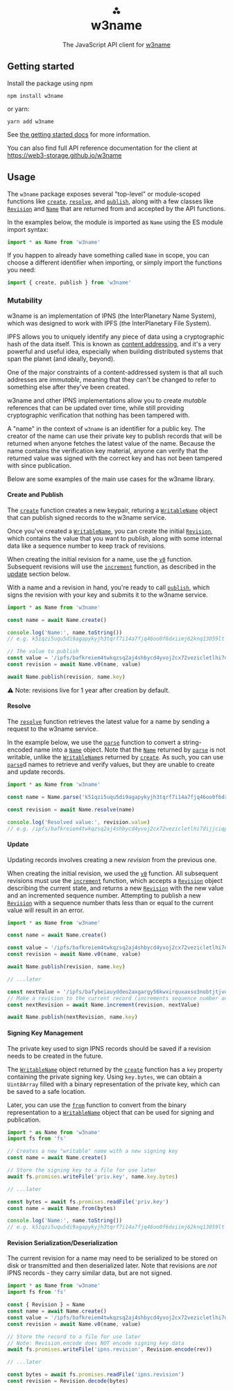 <h1 align="center">⁂<br/>w3name</h1>
<p align="center">The JavaScript API client for <a href="https://web3.storage/products/w3name/">w3name</a></p>


## Getting started

Install the package using npm

```shell
npm install w3name
```

or yarn:

```shell
yarn add w3name
```

See [the getting started docs][w3storage-docs-w3name-getting-started] for more information.

You can also find full API reference documentation for the client at https://web3-storage.github.io/w3name

## Usage

The `w3name` package exposes several "top-level" or module-scoped functions like [`create`][typedoc-create], [`resolve`][typedoc-resolve], and [`publish`][typedoc-publish], along with a few classes like [`Revision`][typedoc-Revision] and [`Name`][typedoc-Name] that are returned from and accepted by the API functions.

In the examples below, the module is imported as `Name` using the ES module import syntax:

```js
import * as Name from 'w3name'
```

If you happen to already have something called `Name` in scope, you can choose a different identifier when importing, or simply import the functions you need:

```js
import { create, publish } from 'w3name'
```


### Mutability

w3name is an implementation of IPNS (the InterPlanetary Name System), which was designed to work with IPFS (the InterPlanetary File System). 

IPFS allows you to uniquely identify any piece of data using a cryptographic hash of the data itself. This is known as [content addressing][w3storage-docs-content-addressing], and it's a very powerful and useful idea, especially when building distributed systems that span the planet (and ideally, beyond).

One of the major constraints of a content-addressed system is that all such addresses are _immutable_, meaning that they can't be changed to refer to something else after they've been created.

w3name and other IPNS implementations allow you to create _mutable_ references that can be updated over time, while still providing cryptographic verification that nothing has been tampered with.

A "name" in the context of `w3name` is an identifier for a public key. The creator of the name can use their private key to publish records that will be returned when anyone fetches the latest value of the name. Because the name contains the verification key material, anyone can verify that the returned value was signed with the correct key and has not been tampered with since publication.

Below are some examples of the main use cases for the w3name library. 

#### Create and Publish

The [`create`][typedoc-create] function creates a new keypair, returing a [`WritableName`][typedoc-WritableName] object that can publish signed records to the w3name service.

Once you've created a [`WritableName`][typedoc-WritableName], you can create the initial [`Revision`][typedoc-Revision], which contains the value that you want to publish, along with some internal data like a sequence number to keep track of revisions.

When creating the initial revision for a name, use the [`v0`][typedoc-v0] function. Subsequent revisions will use the [`increment`][typedoc-increment] function, as described in the [update](#update) section below.

With a name and a revision in hand, you're ready to call [`publish`][typedoc-publish], which signs the revision with your key and submits it to the w3name service.

```js
import * as Name from 'w3name'

const name = await Name.create()

console.log('Name:', name.toString())
// e.g. k51qzi5uqu5di9agapykyjh3tqrf7i14a7fjq46oo0f6dxiimj62knq13059lt

// The value to publish
const value = '/ipfs/bafkreiem4twkqzsq2aj4shbycd4yvoj2cx72vezicletlhi7dijjciqpui'
const revision = await Name.v0(name, value)

await Name.publish(revision, name.key)
```

⚠️ Note: revisions live for 1 year after creation by default.

#### Resolve

The [`resolve`][typedoc-resolve] function retrieves the latest value for a name by sending a request to the w3name service.

In the example below, we use the [`parse`][typedoc-parse] function to convert a string-encoded name into a [`Name`][typedoc-Name] object. Note that the [`Name`][typedoc-Name] returned by [`parse`][typedoc-parse] is not writable, unlike the [`WritableName`][typedoc-WritableName]s returned by [`create`][typedoc-create]. As such, you can use [`parse`][typedoc-parse]d names to retrieve and verify values, but they are unable to create and update records.

```js
import * as Name from 'w3name'

const name = Name.parse('k51qzi5uqu5di9agapykyjh3tqrf7i14a7fjq46oo0f6dxiimj62knq13059lt')

const revision = await Name.resolve(name)

console.log('Resolved value:', revision.value)
// e.g. /ipfs/bafkreiem4twkqzsq2aj4shbycd4yvoj2cx72vezicletlhi7dijjciqpui
```

#### Update

Updating records involves creating a new _revision_ from the previous one.

When creating the initial revision, we used the [`v0`][typedoc-v0] function. All subsequent revisions must use the [`increment`][typedoc-increment] function, which accepts a [`Revision`][typedoc-Revision] object describing the current state, and returns a new [`Revision`][typedoc-Revision] with the new value and an incremented sequence number. Attempting to publish a new [`Revision`][typedoc-Revision] with a sequence number thats less than or equal to the current value will result in an error.

```js
import * as Name from 'w3name'

const name = await Name.create()

const value = '/ipfs/bafkreiem4twkqzsq2aj4shbycd4yvoj2cx72vezicletlhi7dijjciqpui'
const revision = await Name.v0(name, value)

await Name.publish(revision, name.key)

// ...later

const nextValue = '/ipfs/bafybeiauyddeo2axgargy56kwxirquxaxso3nobtjtjvoqu552oqciudrm'
// Make a revision to the current record (increments sequence number and sets value)
const nextRevision = await Name.increment(revision, nextValue)

await Name.publish(nextRevision, name.key)
```

#### Signing Key Management

The private key used to sign IPNS records should be saved if a revision needs to be created in the future.

The [`WritableName`][typedoc-WritableName] object returned by the [`create`][typedoc-create] function has a `key` property containing the private signing key. Using `key.bytes`, we can obtain a `Uint8Array` filled with a binary representation of the private key, which can be saved to a safe location.

Later, you can use the [`from`][typedoc-from] function to convert from the binary representation to a [`WritableName`][typedoc-WritableName] object that can be used for signing and publication.

```js
import * as Name from 'w3name'
import fs from 'fs'

// Creates a new "writable" name with a new signing key
const name = await Name.create()

// Store the signing key to a file for use later
await fs.promises.writeFile('priv.key', name.key.bytes)

// ...later

const bytes = await fs.promises.readFile('priv.key')
const name = await Name.from(bytes)

console.log('Name:', name.toString())
// e.g. k51qzi5uqu5di9agapykyjh3tqrf7i14a7fjq46oo0f6dxiimj62knq13059lt
```

#### Revision Serialization/Deserialization

The current revision for a name may need to be serialized to be stored on disk or transmitted and then deserialized later. Note that revisions are _not_ IPNS records - they carry similar data, but are not signed.

```js
import * as Name from 'w3name'
import fs from 'fs'

const { Revision } = Name
const name = await Name.create()
const value = '/ipfs/bafkreiem4twkqzsq2aj4shbycd4yvoj2cx72vezicletlhi7dijjciqpui'
const revision = await Name.v0(name, value)

// Store the record to a file for use later
// Note: Revision.encode does NOT encode signing key data
await fs.promises.writeFile('ipns.revision', Revision.encode(rev))

// ...later

const bytes = await fs.promises.readFile('ipns.revision')
const revision = Revision.decode(bytes)
```

[w3storage-docs-content-addressing]: https://web3.storage/docs/concepts/content-addressing/
[w3storage-docs-w3name-getting-started]: https://web3.storage/docs/how-tos/w3name/#getting-started

[typedoc-create]: https://web3-storage.github.io/w3name/functions/create.html
[typedoc-from]: https://web3-storage.github.io/w3name/functions/from.html
[typedoc-increment]: https://web3-storage.github.io/w3name/functions/increment.html
[typedoc-parse]: https://web3-storage.github.io/w3name/functions/parse.html
[typedoc-publish]: https://web3-storage.github.io/w3name/functions/publish.html
[typedoc-resolve]: https://web3-storage.github.io/w3name/functions/resolve.html
[typedoc-v0]: https://web3-storage.github.io/w3name/functions/v0.html

[typedoc-Name]: https://web3-storage.github.io/w3name/classes/Name.html
[typedoc-WritableName]: https://web3-storage.github.io/w3name/classes/WritableName.html
[typedoc-Revision]: https://web3-storage.github.io/w3name/classes/Revision.html
